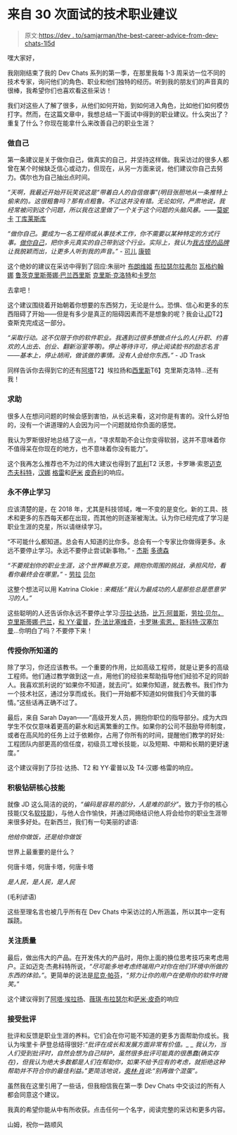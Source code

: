 # 来自 30 次面试的技术职业建议

> 原文:[https://dev . to/samjarman/the-best-career-advice-from-dev-chats-1l5d](https://dev.to/samjarman/the-best-career-advice-from-dev-chats-1l5d)

嘿大家好，

我刚刚结束了我的 Dev Chats 系列的第一季，在那里我每 1-3 周采访一位不同的技术专家，询问他们的角色、职业和他们独特的经历。听到我的朋友们的声音真的很棒，我希望你们也喜欢看这些采访！

我们对这些人了解了很多，从他们如何开始，到如何进入角色，比如他们如何模仿打字。然而，在这篇文章中，我想总结一下面试中得到的职业建议。什么突出了？重复了什么？你现在能拿什么来改善自己的职业生涯？

### [](#be-yourself)做自己

第一条建议是关于做你自己，做真实的自己，并坚持这样做。我采访过的很多人都曾在某个时候缺乏信心或动力，但现在，从另一方面来说，他们建议你自己去努力。偶尔也为自己抽出点时间。

*“天啊，我最近开始开玩笑说这是“带着白人的自信做事”(明目张胆地从一条推特上偷来的)。这很粗鲁吗？那有点粗鲁。不过这并没有错。无论如何，严肃地说，我经常被问到这个问题，所以我在这里做了一个关于这个问题的头脑风暴。*——[莫妮卡](https://www.samjarman.co.nz/blog/monica) [丁库莱斯库](https://www.samjarman.co.nz/blog/monica)

*“做你自己。要成为一名工程师或从事技术工作，你不需要以某种特定的方式行事。[做你自己](https://you.women2.com/programmatically-blonde-9054ebbbf1c7)，把你多元真实的自己带到这个行业。实际上，我认为[我古怪的品牌](https://twitter.com/ChloeCondon/status/972669987520417793)让我脱颖而出，让更多人听到我的声音。”* - [可儿](https://dev.to/samjarman/chloe-condon-on-actress-to-evangelist-3f31-temp-slug-8013600) [康顿](https://dev.to/samjarman/chloe-condon-on-actress-to-evangelist-3f31-temp-slug-8013600)

这个绝妙的建议在采访中得到了回应:朱丽叶 [布朗](https://www.samjarman.co.nz/blog/juliet)[维姬](https://www.samjarman.co.nz/blog/vicky) [布拉瑟尔](https://www.samjarman.co.nz/blog/vicky)[拉弗尔](https://www.samjarman.co.nz/blog/olafur) [瓦格](https://www.samjarman.co.nz/blog/olafur)[约翰娜](https://www.samjarman.co.nz/blog/johna-rutz) [鲁茨](https://www.samjarman.co.nz/blog/johna-rutz)[克里斯蒂娜·巴兰](https://www.samjarman.co.nz/blog/kristina-balaam)[西里斯](https://www.samjarman.co.nz/blog/cyris) [克里斯·克洛特](https://www.samjarman.co.nz/blog/cyris)和[卡罗尔](https://www.samjarman.co.nz/blog/carolynsaund)

去拿吧！

这个建议围绕着开始朝着你想要的东西努力，无论是什么。恐惧、信心和更多的东西阻碍了开始——但是有多少是真正的阻碍因素而不是想象的呢？我会让[JD](https://dev.to/samjarman/dev-chats-john-daniel-trask-3l25)T2】查斯克完成这一部分。

*“采取行动。这不仅限于你的软件职业。我遇到过很多想做点什么的人(升职、约喜欢的人出去、创业、翻新浴室等等)。停止等待许可，停止阅读脸书的励志名言——基本上，停止胡闹，做该做的事情。没有人会给你东西。”* - JD Trask

同样告诉你去得到它的还有[阿塔](https://www.samjarman.co.nz/blog/atta)T2】埃拉扬和[西里斯](https://www.samjarman.co.nz/blog/cyris)T6】克里斯克洛特...还有我！

### [](#ask-for-help)求助

很多人在想问问题的时候会感到害怕，从长远来看，这对你是有害的。没什么好怕的，没有一个讲道理的人会因为问一个问题就给你负面的感觉。

我认为罗斯很好地总结了这一点，“寻求帮助不会让你变得软弱，这并不意味着你不值得呆在你现在的地方，也不意味着你没有能力”。

这个我再怎么推荐也不为过的伟大建议也得到了[凯利](https://dev.to/samjarman/starting-an-agency-with-kelly-vaughn-49ml-temp-slug-8807745)T2 沃恩，卡罗琳·索恩[迈克](https://www.samjarman.co.nz/blog/mikejeffcott) [杰夫科特](https://www.samjarman.co.nz/blog/mikejeffcott)，[汉娜](https://dev.to/samjarman/dev-chats-hannah-gray-8j1) [格雷](https://dev.to/samjarman/dev-chats-hannah-gray-8j1)和[萨米](https://www.samjarman.co.nz/blog/sami) [皮奇利](https://www.samjarman.co.nz/blog/sami)的响应。

### [](#never-stop-learning)永不停止学习

应该清楚的是，在 2018 年，尤其是科技领域，唯一不变的是变化。新的工具、技术和更多的东西每天都在出现，而其他的则逐渐被淘汰。认为你已经完成了学习是职业生涯的克星，所以请继续学习。

“不可能什么都知道。总会有人知道的比你多。总会有一个专家比你做得更多。永远不要停止学习。永远不要停止尝试新事物。” - [杰斯](https://dev.to/samjarman/dev-chats-jess-dodson-4h26) [多德森](https://dev.to/samjarman/dev-chats-jess-dodson-4h26)

*“不要规划你的职业生涯，这个世界瞬息万变。拥抱你周围的挑战，承担风险，看看你最终会在哪里。”* - [劳拉](https://www.samjarman.co.nz/blog/laura-bell) [贝尔](https://www.samjarman.co.nz/blog/laura-bell)

这整个想法可以用 Katrina Clokie : *来概括:“我认为最成功的人是那些总是愿意学习的人。”*

这些聪明的人还告诉你永远不要停止学习:[莎拉·达扬](https://www.samjarman.co.nz/blog/sarah-dayan)，[比万·阿普斯](https://www.samjarman.co.nz/blog/bevan)，[劳拉·贝尔，](https://www.samjarman.co.nz/blog/laura-bell) [克里斯蒂娜·巴兰](https://www.samjarman.co.nz/blog/kristina-balaam)，[和 YY·霍普](https://www.samjarman.co.nz/blog/andyy)，[乔·法比塞维奇](https://www.samjarman.co.nz/blog/mergesort)，[卡罗琳·索恩，](https://www.samjarman.co.nz/blog/carolynsaund) [斯科特·汉塞尔曼](https://dev.to/samjarman/dev-chats-scott-hanselman-d86)...你明白了吗？不要停下来！

### [](#teach-what-you-know)传授你所知道的

除了学习，你还应该教书。一个重要的作用，比如高级工程师，就是让更多的高级工程师。他们通过教学做到这一点，用他们的经验来帮助指导他们经验不足的同龄人。我喜欢凯利说的“如果你不知道，就去问”。如果你知道，就去教书。我们作为一个技术社区，通过分享而成长。我们一开始都不知道如何做我们今天做的事情。”这些话再正确不过了。

最后，来自 Sarah Dayan——“高级开发人员，拥抱你职位的指导部分。成为大四学生不仅仅意味着更高的薪水和远离繁重的工作。如果你的公司不鼓励导师制度，或者在高风险的任务上过于依赖你，占用了你所有的时间，提醒他们教学的好处:工程团队内部更高的信任度，初级员工增长技能，以及短期、中期和长期的更好速度。”

这个建议得到了莎拉·达扬、T2 和 YY·霍普以及 T4·汉娜·格雷的响应。

### [](#actively-work-on-core-skills)积极钻研核心技能

就像 JD 这么简洁的说的，*“编码是容易的部分，人是难的部分”*。致力于你的核心技能(又名[软技能](https://www.samjarman.co.nz/blog/core-skills))，与他人合作愉快，并通过网络结识他人将会给你的职业生涯带来很多好处。在新西兰，我们有一句美丽的谚语:

*他给你做饭，还是给你做饭*

世界上最重要的是什么？

何唐卡塔，何唐卡塔，何唐卡塔

*是人民，是人民，是人民*

(毛利谚语)

这些至理名言也被几乎所有在 Dev Chats 中采访过的人所涵盖，所以其中一定有蹊跷。

### [](#focus-on-quality)关注质量

最后，做出伟大的产品。在开发伟大的产品时，用你上面的换位思考技巧来考虑用户。正如迈克·杰弗科特所说，*“尽可能多地考虑终端用户对你在他们环境中所做的东西的体验。”*。更简单的说法是[尼克·帕芬](https://dev.to/samjarman/dev-chats-nick-parfene-4ilf)，*“努力让你的用户在使用你的软件时微笑。*”

这个建议得到了[阿塔·埃拉扬](https://www.samjarman.co.nz/blog/atta)、[薇琪·布拉瑟尔](https://www.samjarman.co.nz/blog/vicky)和[萨米·皮奇](https://www.samjarman.co.nz/blog/sami)的响应

### [](#accept-criticism)接受批评

批评和反馈是职业生涯的养料。它们会在你可能不知道的更多方面帮助你成长。我认为埃里卡·萨登总结得很好:*“批评在成长和发展方面非常有价值。_ _ 我认为，当人们受到批评时，自然会想为自己辩护，虽然很多批评可能真的很愚蠢(确实存在)，但我认为绝大多数都是人们在帮助你，如果不给予应有的考虑，就拒绝这种帮助并不符合你的最佳利益。”*更简洁地说，[奥林·肖](https://dev.to/samjarman/chatting-with-aurynn-shaw-on-devops-consulting-and-avoiding-elitism-1fcc)说:*“别再做个混蛋”。*

虽然我在这里引用了一些话，但我相信我在第一季 Dev Chats 中交谈过的所有人都会同意这个建议。

我真的希望你能从中有所收获。点击任何一个名字，阅读完整的采访和更多内容。

山姆，祝你一路顺风